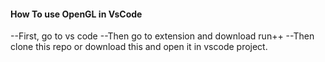 #### How To use OpenGL in VsCode
--First, go to vs code
--Then go to extension and download run++
--Then clone this repo or download this and open it in vscode project.
